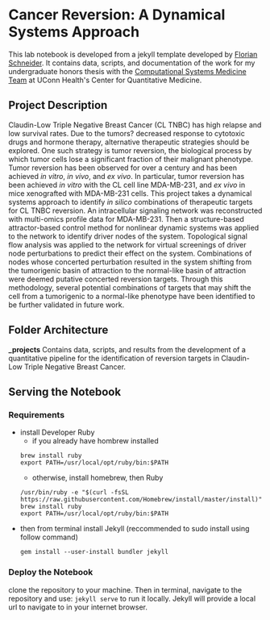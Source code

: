 Cancer Reversion: A Dynamical Systems Approach
=============================
This lab notebook is developed from a jekyll template developed by [Florian Schneider](https://github.com/fdschneider/jekyll-lablog). It contains data, scripts, and documentation of the work for my undergraduate honors thesis with the [Computational Systems Medicine Team](https://veraliconaresearchgroup.github.io/) at UConn Health's Center for Quantitative Medicine.

## Project Description
Claudin-Low Triple Negative Breast Cancer (CL TNBC) has high relapse and low survival rates. Due to the tumors? decreased response to cytotoxic drugs and hormone therapy, alternative therapeutic strategies should be explored. One such strategy is tumor reversion, the biological process by which tumor cells lose a significant fraction of their malignant phenotype. Tumor reversion has been observed for over a century and has been achieved *in vitro*, *in vivo*, and *ex vivo*. In particular, tumor reversion has been achieved *in vitro* with the CL cell line MDA-MB-231, and *ex vivo* in mice xenografted with MDA-MB-231 cells. This project takes a dynamical systems approach to identify *in silico* combinations of therapeutic targets for CL TNBC reversion. An intracellular signaling network was reconstructed with multi-omics profile data for MDA-MB-231. Then a structure-based attractor-based control method for nonlinear dynamic systems was applied to the network to identify driver nodes of the system. Topological signal flow analysis was applied to the network for virtual screenings of driver node perturbations to predict their effect on the system. Combinations of nodes whose concerted perturbation resulted in the system shifting from the tumorigenic basin of attraction to the normal-like basin of attraction were deemed putative concerted reversion targets. Through this methodology, several potential combinations of targets that may shift the cell from a tumorigenic to a normal-like phenotype have been identified to be further validated in future work.


## Folder Architecture
**\_projects** Contains data, scripts, and results from the development of a quantitative pipeline for the identification of reversion targets in Claudin-Low Triple Negative Breast Cancer.



## Serving the Notebook
### Requirements
- install Developer Ruby
  - if you already have hombrew installed
  ```
  brew install ruby
  export PATH=/usr/local/opt/ruby/bin:$PATH
  ```
  - otherwise, install homebrew, then Ruby
  ```
  /usr/bin/ruby -e "$(curl -fsSL https://raw.githubusercontent.com/Homebrew/install/master/install)"
  brew install ruby
  export PATH=/usr/local/opt/ruby/bin:$PATH
  ```
- then from terminal install Jekyll (reccommended to sudo install using follow command)
  ```
  gem install --user-install bundler jekyll
  ```
### Deploy the Notebook
clone the repository to your machine. Then in terminal, navigate to the repository and use:
  `jekyll serve` to run it locally. Jekyll will provide a local url to navigate to in your internet browser.
  
